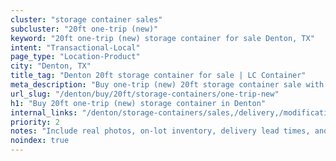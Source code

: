 ```yaml
---
cluster: "storage container sales"
subcluster: "20ft one-trip (new)"
keyword: "20ft one-trip (new) storage container for sale Denton, TX"
intent: "Transactional-Local"
page_type: "Location-Product"
city: "Denton, TX"
title_tag: "Denton 20ft storage container for sale | LC Container"
meta_description: "Buy one-trip (new) 20ft storage container sale with local delivery in Denton, TX. LC Container — local Since 2003. Request a fast quote today."
url_slug: "/denton/buy/20ft/storage-containers/one-trip-new"
h1: "Buy 20ft one-trip (new) storage container in Denton"
internal_links: "/denton/storage-containers/sales,/delivery,/modifications"
priority: 2
notes: "Include real photos, on-lot inventory, delivery lead times, and financing info."
noindex: true
---
```


<!-- TODO: Add unique city/inventory copy, images, and internal links here. -->
